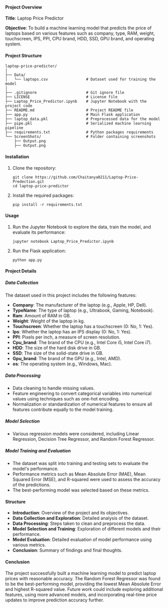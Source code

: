 #### Project Overview

**Title**: Laptop Price Predictor

**Objective**: 
To build a machine learning model that predicts the price of laptops based on various features such as company, type, RAM, weight, touchscreen, IPS, PPI, CPU brand, HDD, SSD, GPU brand, and operating system.

#### Project Structure

```
laptop-price-predictor/
│
├── Data/
│   └── laptops.csv                 # Dataset used for training the model
│
├── .gitignore                      # Git ignore file
├── LICENSE                         # License file
├── Laptop_Price_Predictor.ipynb    # Jupyter Notebook with the project code
├── README.md                       # Project README file
├── app.py                          # Main Flask application
├── laptop_data.pkl                 # Preprocessed data for the model
├── pipe.pkl                        # Serialized machine learning pipeline
├── requirements.txt                # Python packages requirements
└── ScreenShots/                    # Folder containing screenshots
    ├── Output.png        
    ├── Output.png          
```

#### Installation
1. Clone the repository:
   ```
   git clone https://github.com/Chaitanya0211/Laptop-Price-Predection.git
   cd laptop-price-predictor
   ```
2. Install the required packages:
   ```
   pip install -r requirements.txt
   ```

#### Usage
1. Run the Jupyter Notebook to explore the data, train the model, and evaluate its performance:
   ```
   jupyter notebook Laptop_Price_Predictor.ipynb
   ```
2. Run the Flask application:
   ```
   python app.py
   ```

#### Project Details

##### Data Collection

The dataset used in this project includes the following features:
- **Company**: The manufacturer of the laptop (e.g., Apple, HP, Dell).
- **TypeName**: The type of laptop (e.g., Ultrabook, Gaming, Notebook).
- **Ram**: Amount of RAM in GB.
- **Weight**: Weight of the laptop in kg.
- **Touchscreen**: Whether the laptop has a touchscreen (0: No, 1: Yes).
- **Ips**: Whether the laptop has an IPS display (0: No, 1: Yes).
- **PPI**: Pixels per inch, a measure of screen resolution.
- **Cpu_brand**: The brand of the CPU (e.g., Intel Core i5, Intel Core i7).
- **HDD**: The size of the hard disk drive in GB.
- **SSD**: The size of the solid-state drive in GB.
- **Gpu_brand**: The brand of the GPU (e.g., Intel, AMD).
- **os**: The operating system (e.g., Windows, Mac).

##### Data Processing

- Data cleaning to handle missing values.
- Feature engineering to convert categorical variables into numerical values using techniques such as one-hot encoding.
- Normalization or standardization of numerical features to ensure all features contribute equally to the model training.

##### Model Selection

- Various regression models were considered, including Linear Regression, Decision Tree Regressor, and Random Forest Regressor.

##### Model Training and Evaluation

- The dataset was split into training and testing sets to evaluate the model's performance.
- Performance metrics such as Mean Absolute Error (MAE), Mean Squared Error (MSE), and R-squared were used to assess the accuracy of the predictions.
- The best-performing model was selected based on these metrics.

#### Structure

- **Introduction**: Overview of the project and its objectives.
- **Data Collection and Exploration**: Detailed analysis of the dataset.
- **Data Processing**: Steps taken to clean and preprocess the data.
- **Model Selection and Training**: Exploration of different models and their performance.
- **Model Evaluation**: Detailed evaluation of model performance using various metrics.
- **Conclusion**: Summary of findings and final thoughts.

#### Conclusion

The project successfully built a machine learning model to predict laptop prices with reasonable accuracy. The Random Forest Regressor was found to be the best-performing model, providing the lowest Mean Absolute Error and highest R-squared value. Future work could include exploring additional features, using more advanced models, and incorporating real-time price updates to improve prediction accuracy further.
